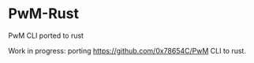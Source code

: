 # PwM-Rust
PwM CLI ported to rust

Work in progress: porting https://github.com/0x78654C/PwM CLI to rust.
